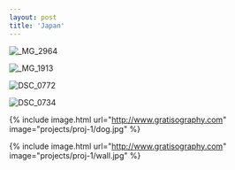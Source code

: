 ```yaml
---
layout: post
title: 'Japan'
---
```

![_MG_2964](https://github.com/kathybeyer/kathybeyer.github.io/assets/121460653/1f5a0f4a-786b-43e1-a180-1303a6a1d876)

![_MG_1913](https://github.com/kathybeyer/kathybeyer.github.io/assets/121460653/be0eea94-980d-468b-86b0-806826a84082)

![DSC_0772](https://github.com/kathybeyer/kathybeyer.github.io/assets/121460653/5a65644f-42a5-4040-b682-d5f8230797cc)

![DSC_0734](https://github.com/kathybeyer/kathybeyer.github.io/assets/121460653/c41a3e2d-4ccd-473b-b9a4-f83d46851a41)

{% include image.html url="http://www.gratisography.com" image="projects/proj-1/dog.jpg" %}

{% include image.html url="http://www.gratisography.com" image="projects/proj-1/wall.jpg" %}
